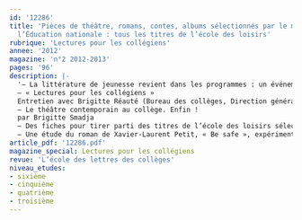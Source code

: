 ```yaml
---
id: '12286'
title: 'Pièces de théâtre, romans, contes, albums sélectionnés par le ministère de
  l’Éducation nationale : tous les titres de l’école des loisirs'
rubrique: 'Lectures pour les collégiens'
annee: '2012'
magazine: 'n°2 2012-2013'
pages: '96'
description: |-
  '– La littérature de jeunesse revient dans les programmes : un événement attendu, par Norbert Czarny
  – « Lectures pour les collégiens »
  Entretien avec Brigitte Réauté (Bureau des collèges, Direction générale de l’enseignement scolaire)
  – Le théâtre contemporain au collège. Enfin !
  par Brigitte Smadja
  – Des fiches pour tirer parti des titres de l’école des loisirs sélectionnés
  – Une étude du roman de Xavier-Laurent Petit, « Be safe », expérimentée en 4e-3e, par Norbert Czarny'
article_pdf: '12286.pdf'
magazine_special: Lectures pour les collégiens
revue: 'L’école des lettres des collèges'
niveau_etudes:
- sixième
- cinquième
- quatrième
- troisième
---
```

